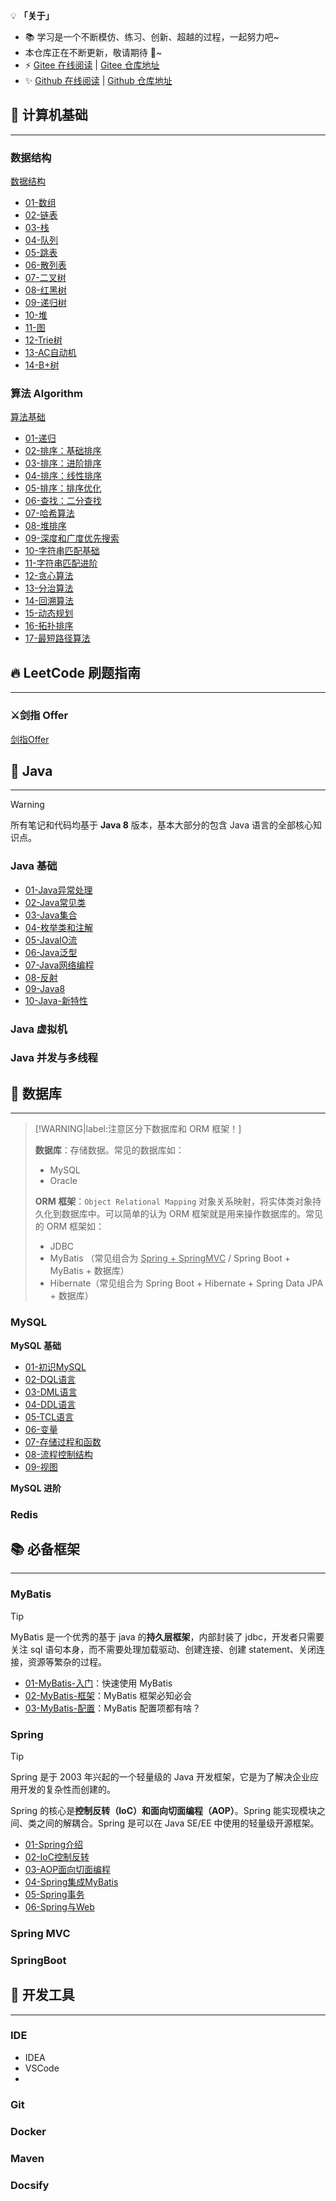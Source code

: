 💡 **「关于」**

- 📚 学习是一个不断模仿、练习、创新、超越的过程，一起努力吧~
- 本仓库正在不断更新，敬请期待 🌟~ 
- ⚡ [Gitee 在线阅读](https://reanon.gitee.io/notes/) | [Gitee 仓库地址](https://gitee.com/Reanon/notes)
- ✨ [Github 在线阅读](https://reanon.github.io/Notes/) | [Github 仓库地址](https://github.com/Reanon/Notes)

## 📑 计算机基础

---

### 数据结构

[数据结构](00-DS&Algorithm/01-数据结构/)

- [01-数组](00-DS&Algorithm/01-数据结构/01-数组.md)
- [02-链表](00-DS&Algorithm/01-数据结构/02-链表.md)
- [03-栈](00-DS&Algorithm/01-数据结构/03-栈.md)
- [04-队列](00-DS&Algorithm/01-数据结构/04-队列.md)
- [05-跳表](00-DS&Algorithm/01-数据结构/05-跳表.md)
- [06-散列表](00-DS&Algorithm/01-数据结构/06-散列表.md)
- [07-二叉树](00-DS&Algorithm/01-数据结构/07-二叉树.md)
- [08-红黑树](00-DS&Algorithm/01-数据结构/08-红黑树.md)
- [09-递归树](00-DS&Algorithm/01-数据结构/09-递归树.md)
- [10-堆](00-DS&Algorithm/01-数据结构/10-堆.md)
- [11-图](00-DS&Algorithm/01-数据结构/11-图.md)
- [12-Trie树](00-DS&Algorithm/01-数据结构/12-Trie树.md)
- [13-AC自动机](00-DS&Algorithm/01-数据结构/13-AC自动机.md)
- [14-B+树](00-DS&Algorithm/01-数据结构/14-B+树.md)

### 算法 Algorithm

[算法基础](00-DS&Algorithm/02-算法/)

- [01-递归](00-DS&Algorithm/02-算法/01-递归.md)
- [02-排序：基础排序](00-DS&Algorithm/02-算法/02-排序：基础排序.md)
- [03-排序：进阶排序](00-DS&Algorithm/02-算法/03-排序：进阶排序.md)
- [04-排序：线性排序](00-DS&Algorithm/02-算法/04-排序：线性排序.md)
- [05-排序：排序优化](00-DS&Algorithm/02-算法/05-排序：排序优化.md)
- [06-查找：二分查找](00-DS&Algorithm/02-算法/06-查找：二分查找.md)
- [07-哈希算法](00-DS&Algorithm/02-算法/07-哈希算法.md)
- [08-堆排序](00-DS&Algorithm/02-算法/08-堆排序.md)
- [09-深度和广度优先搜索](00-DS&Algorithm/02-算法/09-深度和广度优先搜索.md)
- [10-字符串匹配基础](00-DS&Algorithm/02-算法/10-字符串匹配基础.md)
- [11-字符串匹配进阶](00-DS&Algorithm/02-算法/11-字符串匹配进阶.md)
- [12-贪心算法](00-DS&Algorithm/02-算法/12-贪心算法.md)
- [13-分治算法](00-DS&Algorithm/02-算法/13-分治算法.md)
- [14-回溯算法](00-DS&Algorithm/02-算法/14-回溯算法.md)
- [15-动态规划](00-DS&Algorithm/02-算法/15-动态规划.md)
- [16-拓扑排序](00-DS&Algorithm/02-算法/16-拓扑排序.md)
- [17-最短路径算法](00-DS&Algorithm/02-算法/17-最短路径算法.md)

## 🔥 LeetCode 刷题指南

---

### ⚔️剑指 Offer 

[剑指Offer](00-DS&Algorithm/03-剑指-Offer/)



## 🍵 Java

----

> [!WARNING]
> 所有笔记和代码均基于 **Java 8** 版本，基本大部分的包含 Java 语言的全部核心知识点。

### Java 基础

- [01-Java异常处理](01-Java/01-Java-基础/01-Java异常处理.md)
- [02-Java常见类](01-Java/01-Java-基础/02-Java常见类.md)
- [03-Java集合](01-Java/01-Java-基础/03-Java集合.md)
- [04-枚举类和注解](01-Java/01-Java-基础/04-枚举类和注解.md)
- [05-JavaIO流](01-Java/01-Java-基础/05-JavaIO流.md)
- [06-Java泛型](01-Java/01-Java-基础/06-Java泛型.md)
- [07-Java网络编程](01-Java/01-Java-基础/07-Java网络编程.md)
- [08-反射](01-Java/01-Java-基础/08-反射.md)
- [09-Java8](01-Java/01-Java-基础/09-Java8.md)
- [10-Java-新特性](01-Java/01-Java-基础/10-Java-新特性.md)

### Java 虚拟机



### Java 并发与多线程

## 📂 数据库

---

> [!WARNING|label:注意区分下数据库和 ORM 框架！]
>
> **数据库**：存储数据。常见的数据库如：
>
> - MySQL
> - Oracle
>
> **ORM 框架**：`Object Relational Mapping` 对象关系映射，将实体类对象持久化到数据库中。可以简单的认为 ORM 框架就是用来操作数据库的。常见的 ORM 框架如：
>
> - JDBC
> - MyBatis （常见组合为 <u>Spring + SpringMVC</u> / Spring Boot + MyBatis + 数据库）
> - Hibernate（常见组合为 Spring Boot + Hibernate + Spring Data JPA + 数据库）

### MySQL

**MySQL 基础**

- [01-初识MySQL](02-数据库/01-MySQL基础/01-初识MySQL.md)
- [02-DQL语言](02-数据库/01-MySQL基础/02-DQL语言.md)
- [03-DML语言](02-数据库/01-MySQL基础/03-DML语言.md)
- [04-DDL语言](02-数据库/01-MySQL基础/04-DDL语言.md)
- [05-TCL语言](02-数据库/01-MySQL基础/05-TCL语言.md)
- [06-变量](02-数据库/01-MySQL基础/06-变量.md)
- [07-存储过程和函数](02-数据库/01-MySQL基础/07-存储过程和函数.md)
- [08-流程控制结构](02-数据库/01-MySQL基础/08-流程控制结构.md)
- [09-视图](02-数据库/01-MySQL基础/09-视图.md)

**MySQL 进阶**



### Redis



## 📚 必备框架

----

### MyBatis 

> [!TIP]
> MyBatis 是一个优秀的基于 java 的**持久层框架**，内部封装了 jdbc，开发者只需要关注 sql 语句本身，而不需要处理加载驱动、创建连接、创建 statement、关闭连接，资源等繁杂的过程。

- [01-MyBatis-入门](03-必备框架/01-MyBatis/01-MyBatis-入门.md)：快速使用 MyBatis
- [02-MyBatis-框架](03-必备框架/01-MyBatis/02-MyBatis-框架.md)：MyBatis 框架必知必会
- [03-MyBatis-配置](03-必备框架/01-MyBatis/03-MyBatis-配置.md)：MyBatis 配置项都有啥？

### Spring

> [!TIP]
> Spring 是于 2003 年兴起的一个轻量级的 Java 开发框架，它是为了解决企业应用开发的复杂性而创建的。
>
> Spring 的核心是**控制反转（IoC）**和**面向切面编程（AOP）**。Spring 能实现模块之间、类之间的解耦合。Spring 是可以在 Java SE/EE 中使用的轻量级开源框架。

- [01-Spring介绍](03-必备框架/02-Spring/01-Spring介绍.md)
- [02-IoC控制反转](03-必备框架/02-Spring/02-IoC控制反转.md)
- [03-AOP面向切面编程](03-必备框架/02-Spring/03-AOP面向切面编程.md)
- [04-Spring集成MyBatis](03-必备框架/02-Spring/04-Spring集成MyBatis.md)
- [05-Spring事务](03-必备框架/02-Spring/05-Spring事务.md)
- [06-Spring与Web](03-必备框架/02-Spring/06-Spring与Web.md)

### Spring MVC





### SpringBoot 

## 🔨 开发工具

----

### IDE 

- IDEA
- VSCode
- 

### Git



### Docker



### Maven 



### Docsify